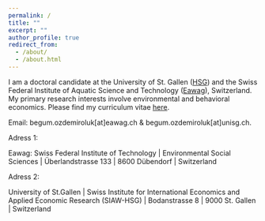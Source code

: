 ```yaml
---
permalink: /
title: ""
excerpt: ""
author_profile: true
redirect_from: 
  - /about/
  - /about.html
---
```


<p>I am a doctoral candidate at the University of St. Gallen (<a href="https://www.unisg.ch/en/" target="_blank">HSG</a>) and the Swiss Federal Institute of Aquatic Science and Technology (<a href="https://www.eawag.ch/en/" target="_blank">Eawag</a>), Switzerland. My primary research interests involve environmental and behavioral economics. Please find my curriculum vitae <a href="http://begumozdemiroluk.github.io/files/Begum_Ozdemir_Oluk_CV_22_03_2023.pdf" target="_blank">here</a>.</p> 
<p></p>
<p>Email: begum.ozdemiroluk[at]eawag.ch & begum.ozdemiroluk[at]unisg.ch.</p> 
<p></p>
<p>Adress 1:</p>
<p>Eawag: Swiss Federal Institute of Technology | Environmental Social Sciences | Überlandstrasse 133 | 8600 Dübendorf | Switzerland</p></p>
<p>Adress 2:</p>
<p>University of St.Gallen | Swiss Institute for International Economics and Applied Economic Research (SIAW-HSG) | Bodanstrasse 8 | 9000 St. Gallen | Switzerland



  
  



